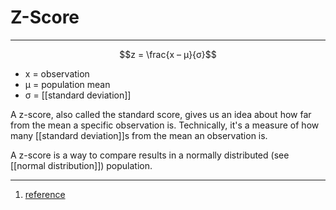 # Z-Score
---
$$z = \frac{x – μ}{σ}$$

- x = observation
- μ = population mean
- σ = [[standard deviation]]

A z-score, also called the standard score, gives us an idea about how far from the mean a specific observation is. Technically, it's a measure of how many [[standard deviation]]s from the mean an observation is.

A z-score is a way to compare results in a normally distributed (see [[normal distribution]])  population.

---
1. [reference](https://www.statisticshowto.com/probability-and-statistics/z-score/)